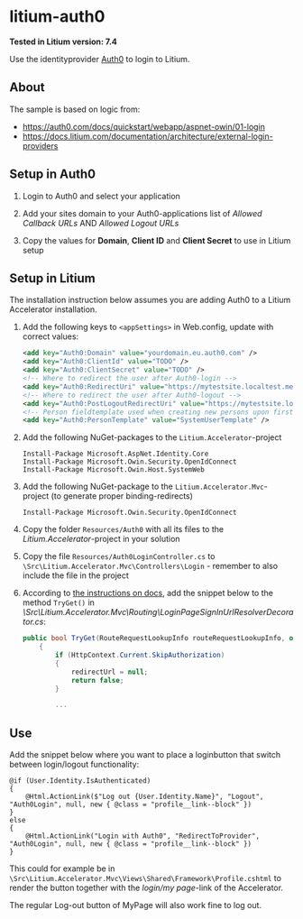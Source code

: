 # litium-auth0

**Tested in Litium version: 7.4**

Use the identityprovider [Auth0](https://auth0.com/) to login to Litium.

## About

The sample is based on logic from:
* https://auth0.com/docs/quickstart/webapp/aspnet-owin/01-login
* https://docs.litium.com/documentation/architecture/external-login-providers

## Setup in Auth0

1. Login to Auth0 and select your application

1. Add your sites domain to your Auth0-applications list of _Allowed Callback URLs_ AND _Allowed Logout URLs_

1. Copy the values for **Domain**, **Client ID** and **Client Secret** to use in Litium setup

## Setup in Litium

The installation instruction below assumes you are adding Auth0 to a Litium Accelerator installation.

1. Add the following keys to `<appSettings>` in Web.config, update with correct values:
    ```XML
    <add key="Auth0:Domain" value="yourdomain.eu.auth0.com" />
    <add key="Auth0:ClientId" value="TODO" />
    <add key="Auth0:ClientSecret" value="TODO" />
    <!-- Where to redirect the user after Auth0-login -->
    <add key="Auth0:RedirectUri" value="https://mytestsite.localtest.me" />
    <!-- Where to redirect the user after Auth0-logout -->
    <add key="Auth0:PostLogoutRedirectUri" value="https://mytestsite.localtest.me" />
    <!-- Person fieldtemplate used when creating new persons upon first login -->
    <add key="Auth0:PersonTemplate" value="SystemUserTemplate" />
    ```

1. Add the following NuGet-packages to the `Litium.Accelerator`-project
    ```console
    Install-Package Microsoft.AspNet.Identity.Core
    Install-Package Microsoft.Owin.Security.OpenIdConnect
    Install-Package Microsoft.Owin.Host.SystemWeb
    ```

1. Add the following NuGet-package to the `Litium.Accelerator.Mvc`-project (to generate proper binding-redirects)
    ```console
    Install-Package Microsoft.Owin.Security.OpenIdConnect
    ```

1. Copy the folder `Resources/Auth0` with all its files to the _Litium.Accelerator_-project in your solution

1. Copy the file `Resources/Auth0LoginController.cs` to `\Src\Litium.Accelerator.Mvc\Controllers\Login` - remember to also include the file in the project

1. According to [the instructions on docs](https://docs.litium.com/documentation/architecture/external-login-providers), add the snippet below to the method `TryGet()` in _\Src\Litium.Accelerator.Mvc\Routing\LoginPageSignInUrlResolverDecorator.cs_:
    ```C#
    public bool TryGet(RouteRequestLookupInfo routeRequestLookupInfo, out string redirectUrl)
        {
            if (HttpContext.Current.SkipAuthorization)
            {
                redirectUrl = null;
                return false;
            }

            ...
    ```

## Use

Add the snippet below where you want to place a loginbutton that switch between login/logout functionality:

```HTML+Razor
@if (User.Identity.IsAuthenticated)
{
    @Html.ActionLink($"Log out {User.Identity.Name}", "Logout", "Auth0Login", null, new { @class = "profile__link--block" })
}
else
{
    @Html.ActionLink("Login with Auth0", "RedirectToProvider", "Auth0Login", null, new { @class = "profile__link--block" })
}
```
This could for example be in `\Src\Litium.Accelerator.Mvc\Views\Shared\Framework\Profile.cshtml` to render the button together with the _login/my page_-link of the Accelerator.

The regular Log-out button of MyPage will also work fine to log out.